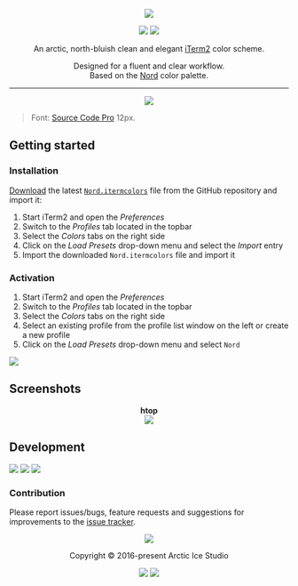<p align="center"><img src="https://cdn.rawgit.com/arcticicestudio/nord-iterm2/develop/src/assets/nord-iterm2-banner.svg"/></p>

<p align="center"><a href="https://github.com/arcticicestudio/nord-iterm2/releases/latest"><img src="https://img.shields.io/github/release/arcticicestudio/nord-iterm2.svg?style=flat-square&color=88C0D0&label=Release"/></a> <a href="https://github.com/arcticicestudio/nord/releases/tag/v0.2.0"><img src="https://img.shields.io/badge/Nord-v0.2.0-88C0D0.svg?style=flat-square"/></a></p>

<p align="center">An arctic, north-bluish clean and elegant <a href="https://iterm2.com">iTerm2</a> color scheme.</p>

<p align="center">Designed for a fluent and clear workflow.<br>
Based on the <a href="https://github.com/arcticicestudio/nord">Nord</a> color palette.</p>

---

<p align="center"><img src="https://raw.githubusercontent.com/arcticicestudio/nord-iterm2/develop/src/assets/scrot-colortest.png"/><blockquote>Font: <a href="https://adobe-fonts.github.io/source-code-pro">Source Code Pro</a> 12px.</blockquote></p>

## Getting started
### Installation
[Download](https://github.com/arcticicestudio/nord-iterm2/releases/latest) the latest [`Nord.itermcolors`](https://github.com/arcticicestudio/nord-iterm2/blob/develop/src/xml/Nord.itermcolors) file from the GitHub repository and import it:
  1. Start iTerm2 and open the *Preferences*
  2. Switch to the *Profiles* tab located in the topbar
  3. Select the *Colors* tabs on the right side
  4. Click on the *Load Presets* drop-down menu and select the *Import* entry
  5. Import the downloaded `Nord.itermcolors` file and import it

### Activation
  1. Start iTerm2 and open the *Preferences*
  2. Switch to the *Profiles* tab located in the topbar
  3. Select the *Colors* tabs on the right side
  4. Select an existing profile from the profile list window on the left or create a new profile
  5. Click on the *Load Presets* drop-down menu and select `Nord`

![][scrot-readme-activation]

## Screenshots
<p align="center"><strong>htop</strong><br><img src="https://raw.githubusercontent.com/arcticicestudio/nord-iterm2/develop/src/assets/scrot-htop.png"/></p>

## Development
[![](https://img.shields.io/badge/Changelog-0.2.0-81A1C1.svg?style=flat-square)](https://github.com/arcticicestudio/nord-iterm2/blob/v0.2.0/CHANGELOG.md) [![](https://img.shields.io/badge/Workflow-gitflow--branching--model-81A1C1.svg?style=flat-square)](http://nvie.com/posts/a-successful-git-branching-model) [![](https://img.shields.io/badge/Versioning-ArcVer_0.8.0-81A1C1.svg?style=flat-square)](https://github.com/arcticicestudio/arcver)

### Contribution
Please report issues/bugs, feature requests and suggestions for improvements to the [issue tracker](https://github.com/arcticicestudio/nord-iterm2/issues).

<p align="center"><img src="https://raw.githubusercontent.com/arcticicestudio/nord-docs/develop/assets/images/nord/repository-footer-separator.svg?sanitize=true" /></p>

<p align="center">Copyright &copy; 2016-present Arctic Ice Studio</p>

<p align="center"><a href="https://github.com/arcticicestudio/nord-iterm2/blob/develop/LICENSE.md"><img src="https://img.shields.io/badge/License-MIT-5E81AC.svg?style=flat-square"/></a> <a href="https://creativecommons.org/licenses/by-sa/4.0"><img src="https://img.shields.io/badge/License-CC_BY--SA_4.0-5E81AC.svg?style=flat-square"/></a></p>

[scrot-readme-activation]: https://raw.githubusercontent.com/arcticicestudio/nord-iterm2/develop/src/assets/scrot-readme-activation.png
